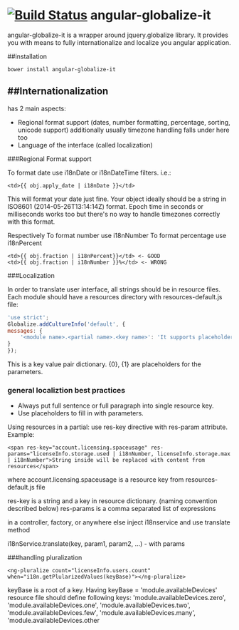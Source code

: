 [![Build Status](https://travis-ci.org/kether667/angular-globalize-it.svg?branch=master)](https://travis-ci.org/kether667/angular-globalize-it)
angular-globalize-it 
============
angular-globalize-it is a wrapper around jquery.globalize library. 
It provides you with means to fully internationalize and localize you angular application.

##installation 


    bower install angular-globalize-it


##Internationalization
-------------
has 2 main aspects:

* Regional format support (dates, number formatting, percentage, sorting, unicode support)  additionally usually timezone handling falls under here too
* Language of the interface (called localization)

###Regional Format support

To format date use i18nDate or i18nDateTime filters. i.e.:
```
<td>{{ obj.apply_date | i18nDate }}</td>
```
This will format your date just fine.
Your object ideally should be a string in ISO8601 (2014-05-26T13:14:14Z) format. Epoch time in seconds or milliseconds works too but there's no way to handle timezones correctly with this format.

Respectively
To format number use i18nNumber
To format percentage use i18nPercent
```
<td>{{ obj.fraction | i18nPercent}}</td> <- GOOD
<td>{{ obj.fraction | i18nNumber }}%</td> <- WRONG
```

###Localization

In order to translate user interface, all strings should be in resource files.
Each module should have a resources directory with resources-default.js file:

```javascript
'use strict';
Globalize.addCultureInfo('default', {
messages: {
    '<module name>.<partial name>.<key name>': 'It supports placeholders like this one {0}. All placeholders are numbered. This is another one {1}',
}
});
```
This is a key value pair dictionary. {0}, {1} are placeholders for the parameters.

### general localiztion best practices

* Always put full sentence or full paragraph into single resource key.
* Use placeholders to fill in with parameters.

Using resources
in a partial:
use res-key directive with res-param attribute. Example:
```
<span res-key="account.licensing.spaceusage" res-params="licenseInfo.storage.used | i18nNumber, licenseInfo.storage.max | i18nNumber">String inside will be replaced with content from resources</span>
```
where account.licensing.spaceusage is a resource key from resources-default.js file

res-key is a string and a key in resource dictionary. (naming convention described below)
res-params is a comma separated list of expressions

in a controller, factory, or anywhere else inject i18nservice and use translate method


i18nService.translate(key, param1, param2, ...) - with params


###handling pluralization
```
<ng-pluralize count="licenseInfo.users.count" when="i18n.getPlularizedValues(keyBase)"></ng-pluralize>
```
keyBase is a root of a key. Having keyBase = 'module.availableDevices'
resource file should define following keys:
'module.availableDevices.zero',
'module.availableDevices.one',
'module.availableDevices.two',
'module.availableDevices.few',
'module.availableDevices.many',
'module.availableDevices.other

